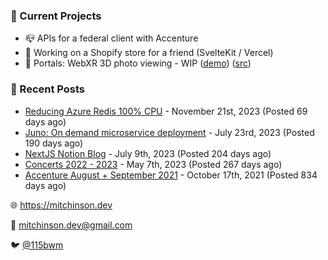 ### 📌 Current Projects
- 📪 APIs for a federal client with Accenture
- 🛒 Working on a Shopify store for a friend (SvelteKit / Vercel)
- 📸 Portals: WebXR 3D photo viewing - WIP ([demo](https://portals.mitchinson.dev/)) ([src](https://github.com/bmitchinson/vr-jpg-viewer-webxr))

### 📝 Recent Posts

- [Reducing Azure Redis 100% CPU](https://blog.mitchinson.dev/redis-cpu) - November 21st, 2023 (Posted 69 days ago)
- [Juno: On demand microservice deployment](https://blog.mitchinson.dev/juno) - July 23rd, 2023 (Posted 190 days ago)
- [NextJS Notion Blog](https://blog.mitchinson.dev/blog-2023) - July 9th, 2023 (Posted 204 days ago)
- [Concerts 2022 - 2023](https://blog.mitchinson.dev/concerts-2023) - May 7th, 2023 (Posted 267 days ago)
- [Accenture August + September 2021](https://blog.mitchinson.dev/pillar/aug-sep-21) - October 17th, 2021 (Posted 834 days ago)

🌐 https://mitchinson.dev

💌 mitchinson.dev@gmail.com

🐦 [@115bwm](https://twitter.com/115bwm)
